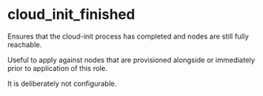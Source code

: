 cloud_init_finished
===================

Ensures that the cloud-init process has completed and nodes are still fully reachable.

Useful to apply against nodes that are provisioned alongside or immediately prior to application of this role.

It is deliberately not configurable.
